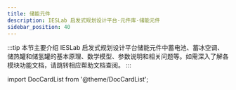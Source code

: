 ```yaml
---
title: 储能元件
description: IESLab 启发式规划设计平台-元件库-储能元件
sidebar_position: 40
---
```


:::tip
本节主要介绍 IESLab 启发式规划设计平台储能元件中蓄电池、蓄冰空调、储热罐和储氢罐的基本原理、数学模型、参数说明和相关问题等。如需深入了解各模块功能文档，请跳转相应帮助文档查阅。
:::

import DocCardList from '@theme/DocCardList';

<DocCardList />